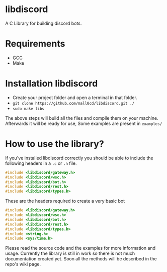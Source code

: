 # libdiscord

A C Library for building discord bots.

# Requirements

- GCC
- Make

# Installation libdiscord

- Create your project folder and open a terminal in that folder.
- `git clone https://github.com/mall0cd/libdiscord.git ./`
- `sudo make libs`

The above steps will build all the files and compile them on your machine. Afterwards it will be ready for use, Some examples are present in `examples/`

# How to use the library?

If you've installed libdiscord correctly you should be able to include the following headers in a `.c` or `.h` file.

```c
#include <libdiscord/gateway.h>
#include <libdiscord/wsc.h>
#include <libdiscord/bot.h>
#include <libdiscord/rest.h>
#include <libdiscord/types.h>
```

These are the headers required to create a very basic bot
```c
#include <libdiscord/gateway.h>
#include <libdiscord/wsc.h>
#include <libdiscord/bot.h>
#include <libdiscord/rest.h>
#include <libdiscord/types.h>
#include <string.h>
#include <sys/time.h>
```

Please read the source code and the examples for more information and usage. Currently the library is still in work so there is not much documentation created yet.
Soon all the methods will be described in the repo's wiki page.
